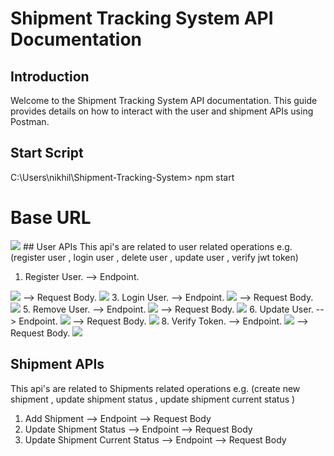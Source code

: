 # Shipment Tracking System API Documentation

## Introduction
Welcome to the Shipment Tracking System API documentation. This guide provides details on how to interact with the user and shipment APIs using Postman.

## Start Script
 C:\Users\nikhil\Shipment-Tracking-System> npm start

# Base URL
<img src='https://nikhil-jangde.github.io/githost/base-url.png'>
## User APIs
This api's are related to user related operations e.g. (register user , login user , delete user , update user , verify jwt token)

1. Register User.
--> Endpoint.
<img src='https://nikhil-jangde.github.io/githost/create-user-endpoint.png'>
--> Request Body.
<img src='https://nikhil-jangde.github.io/githost/create-user-body.png'>
3. Login User.
--> Endpoint.
<img src='https://nikhil-jangde.github.io/githost/user-login-endpoint.png'>
--> Request Body.
<img src='https://nikhil-jangde.github.io/githost/user-login-body.png'>
5. Remove User.
--> Endpoint.
<img src='https://nikhil-jangde.github.io/githost/remove-user-endpoint.png'>
--> Request Body.
<img src='https://nikhil-jangde.github.io/githost/remove-user-body.png'>
6. Update User.
--> Endpoint.
<img src='https://nikhil-jangde.github.io/githost/update-user-endpoint.png'>
--> Request Body.
<img src='https://nikhil-jangde.github.io/githost/update-user-body.png'>
8. Verify Token.
--> Endpoint.
<img src='https://nikhil-jangde.github.io/githost/verify-token-endpoint.png'>
--> Request Body.
<img src='https://nikhil-jangde.github.io/githost/verify-token-body.png'>

## Shipment APIs
This api's are related to Shipments related operations e.g. (create new shipment , update shipment status , update shipment current status )

1. Add Shipment
   --> Endpoint
   --> Request Body
2. Update Shipment Status
   --> Endpoint
   --> Request Body
3. Update Shipment Current Status
   --> Endpoint
   --> Request Body




